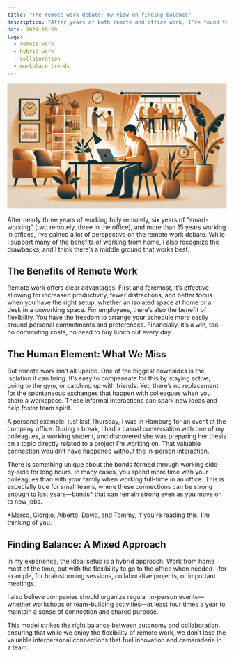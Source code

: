 ```yaml
---
title: "The remote work debate: my view on finding balance"
description: "After years of both remote and office work, I’ve found that while remote work offers flexibility and focus, it can lack the spontaneous connections that spark creativity and build team bonds."
date: 2024-10-20
tags:
  - remote work
  - hybrid work
  - collaboration
  - workplace trends
---
```


<img src="remote-working-debate.webp" alt="An illustration of a person working remotely in a comfortable home office, surrounded by plants and personal items, with a laptop open." loading="eager" sizes="648px">

After nearly three years of working fully remotely, six years of "smart-working" (two remotely, three in the office), and more than 15 years working in offices, I’ve gained a lot of perspective on the remote work debate. While I support many of the benefits of working from home, I also recognize the drawbacks, and I think there’s a middle ground that works best.

## The Benefits of Remote Work

Remote work offers clear advantages. First and foremost, it’s effective—allowing for increased productivity, fewer distractions, and better focus when you have the right setup, whether an isolated space at home or a desk in a coworking space. For employees, there’s also the benefit of flexibility. You have the freedom to arrange your schedule more easily around personal commitments and preferences. Financially, it’s a win, too—no commuting costs, no need to buy lunch out every day.

## The Human Element: What We Miss

But remote work isn’t all upside. One of the biggest downsides is the isolation it can bring. It’s easy to compensate for this by staying active, going to the gym, or catching up with friends. Yet, there’s no replacement for the spontaneous exchanges that happen with colleagues when you share a workspace. These informal interactions can spark new ideas and help foster team spirit.

A personal example: just last Thursday, I was in Hamburg for an event at the company office. During a break, I had a casual conversation with one of my colleagues, a working student, and discovered she was preparing her thesis on a topic directly related to a project I’m working on. That valuable connection wouldn’t have happened without the in-person interaction.

There is something unique about the bonds formed through working side-by-side for long hours. In many cases, you spend more time with your colleagues than with your family when working full-time in an office. This is especially true for small teams, where these connections can be strong enough to last years—bonds\* that can remain strong even as you move on to new jobs.

\*Marco, Giorgio, Alberto, David, and Tommy, if you're reading this, I'm thinking of you.

## Finding Balance: A Mixed Approach

In my experience, the ideal setup is a hybrid approach. Work from home most of the time, but with the flexibility to go to the office when needed—for example, for brainstorming sessions, collaborative projects, or important meetings.

I also believe companies should organize regular in-person events—whether workshops or team-building activities—at least four times a year to maintain a sense of connection and shared purpose.

This model strikes the right balance between autonomy and collaboration, ensuring that while we enjoy the flexibility of remote work, we don’t lose the valuable interpersonal connections that fuel innovation and camaraderie in a team.
